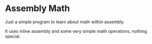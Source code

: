 # Assembly Math

Just a simple program to learn about math within assembly.

It uses inline assembly and some very simple math operations, nothing special.
